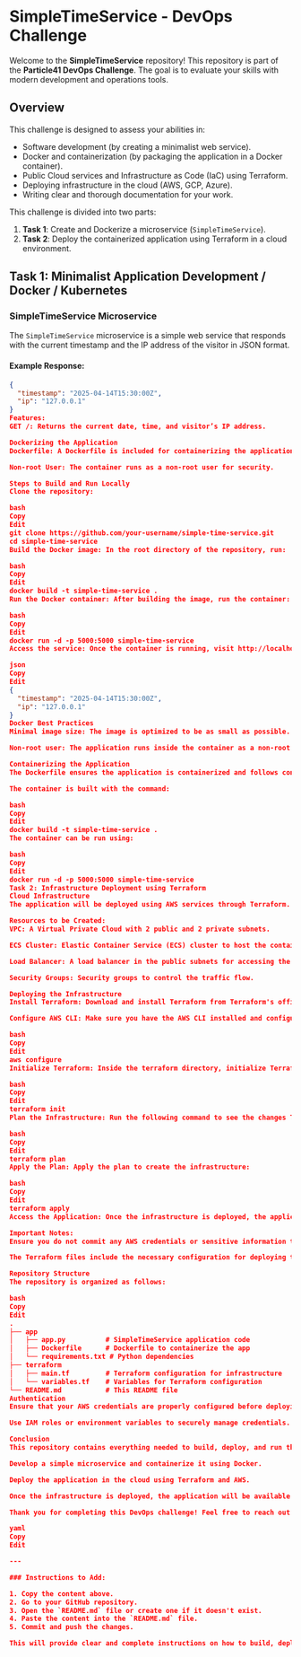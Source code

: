# SimpleTimeService - DevOps Challenge

Welcome to the **SimpleTimeService** repository! This repository is part of the **Particle41 DevOps Challenge**. The goal is to evaluate your skills with modern development and operations tools.

## Overview

This challenge is designed to assess your abilities in:

- Software development (by creating a minimalist web service).
- Docker and containerization (by packaging the application in a Docker container).
- Public Cloud services and Infrastructure as Code (IaC) using Terraform.
- Deploying infrastructure in the cloud (AWS, GCP, Azure).
- Writing clear and thorough documentation for your work.

This challenge is divided into two parts:

1. **Task 1**: Create and Dockerize a microservice (`SimpleTimeService`).
2. **Task 2**: Deploy the containerized application using Terraform in a cloud environment.

## Task 1: Minimalist Application Development / Docker / Kubernetes

### SimpleTimeService Microservice

The `SimpleTimeService` microservice is a simple web service that responds with the current timestamp and the IP address of the visitor in JSON format.

#### Example Response:
```json
{
  "timestamp": "2025-04-14T15:30:00Z",
  "ip": "127.0.0.1"
}
Features:
GET /: Returns the current date, time, and visitor’s IP address.

Dockerizing the Application
Dockerfile: A Dockerfile is included for containerizing the application.

Non-root User: The container runs as a non-root user for security.

Steps to Build and Run Locally
Clone the repository:

bash
Copy
Edit
git clone https://github.com/your-username/simple-time-service.git
cd simple-time-service
Build the Docker image: In the root directory of the repository, run:

bash
Copy
Edit
docker build -t simple-time-service .
Run the Docker container: After building the image, run the container:

bash
Copy
Edit
docker run -d -p 5000:5000 simple-time-service
Access the service: Once the container is running, visit http://localhost:5000 to see the JSON response, which should look like this:

json
Copy
Edit
{
  "timestamp": "2025-04-14T15:30:00Z",
  "ip": "127.0.0.1"
}
Docker Best Practices
Minimal image size: The image is optimized to be as small as possible.

Non-root user: The application runs inside the container as a non-root user for security purposes.

Containerizing the Application
The Dockerfile ensures the application is containerized and follows container best practices.

The container is built with the command:

bash
Copy
Edit
docker build -t simple-time-service .
The container can be run using:

bash
Copy
Edit
docker run -d -p 5000:5000 simple-time-service
Task 2: Infrastructure Deployment using Terraform
Cloud Infrastructure
The application will be deployed using AWS services through Terraform.

Resources to be Created:
VPC: A Virtual Private Cloud with 2 public and 2 private subnets.

ECS Cluster: Elastic Container Service (ECS) cluster to host the container.

Load Balancer: A load balancer in the public subnets for accessing the service.

Security Groups: Security groups to control the traffic flow.

Deploying the Infrastructure
Install Terraform: Download and install Terraform from Terraform's official website.

Configure AWS CLI: Make sure you have the AWS CLI installed and configured:

bash
Copy
Edit
aws configure
Initialize Terraform: Inside the terraform directory, initialize Terraform:

bash
Copy
Edit
terraform init
Plan the Infrastructure: Run the following command to see the changes Terraform will apply:

bash
Copy
Edit
terraform plan
Apply the Plan: Apply the plan to create the infrastructure:

bash
Copy
Edit
terraform apply
Access the Application: Once the infrastructure is deployed, the application will be accessible via the load balancer's public IP address.

Important Notes:
Ensure you do not commit any AWS credentials or sensitive information to the repository.

The Terraform files include the necessary configuration for deploying the application on AWS.

Repository Structure
The repository is organized as follows:

bash
Copy
Edit
.
├── app
│   ├── app.py          # SimpleTimeService application code
│   ├── Dockerfile      # Dockerfile to containerize the app
│   └── requirements.txt # Python dependencies
├── terraform
│   ├── main.tf         # Terraform configuration for infrastructure
│   └── variables.tf    # Variables for Terraform configuration
└── README.md           # This README file
Authentication
Ensure that your AWS credentials are properly configured before deploying the infrastructure.

Use IAM roles or environment variables to securely manage credentials.

Conclusion
This repository contains everything needed to build, deploy, and run the SimpleTimeService application. The two tasks showcase your ability to:

Develop a simple microservice and containerize it using Docker.

Deploy the application in the cloud using Terraform and AWS.

Once the infrastructure is deployed, the application will be available via a public load balancer in the cloud.

Thank you for completing this DevOps challenge! Feel free to reach out if you have any questions.

yaml
Copy
Edit

---

### Instructions to Add:

1. Copy the content above.
2. Go to your GitHub repository.
3. Open the `README.md` file or create one if it doesn't exist.
4. Paste the content into the `README.md` file.
5. Commit and push the changes.

This will provide clear and complete instructions on how to build, deploy, and run the **SimpleTimeServ
